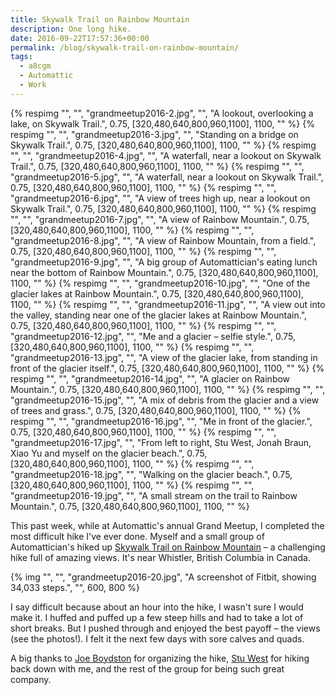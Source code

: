 ```yaml
---
title: Skywalk Trail on Rainbow Mountain
description: One long hike.
date: 2016-09-22T17:57:36+00:00
permalink: /blog/skywalk-trail-on-rainbow-mountain/
tags:
  - a8cgm
  - Automattic
  - Work
---
```


{% respimg "", "", "grandmeetup2016-2.jpg", "", "A lookout, overlooking a lake, on Skywalk Trail.", 0.75, [320,480,640,800,960,1100], 1100, "" %}
{% respimg "", "", "grandmeetup2016-3.jpg", "", "Standing on a bridge on Skywalk Trail.", 0.75, [320,480,640,800,960,1100], 1100, "" %}
{% respimg "", "", "grandmeetup2016-4.jpg", "", "A waterfall, near a lookout on Skywalk Trail.", 0.75, [320,480,640,800,960,1100], 1100, "" %}
{% respimg "", "", "grandmeetup2016-5.jpg", "", "A waterfall, near a lookout on Skywalk Trail.", 0.75, [320,480,640,800,960,1100], 1100, "" %}
{% respimg "", "", "grandmeetup2016-6.jpg", "", "A view of trees high up, near a lookout on Skywalk Trail.", 0.75, [320,480,640,800,960,1100], 1100, "" %}
{% respimg "", "", "grandmeetup2016-7.jpg", "", "A view of Rainbow Mountain.", 0.75, [320,480,640,800,960,1100], 1100, "" %}
{% respimg "", "", "grandmeetup2016-8.jpg", "", "A view of Rainbow Mountain, from a field.", 0.75, [320,480,640,800,960,1100], 1100, "" %}
{% respimg "", "", "grandmeetup2016-9.jpg", "", "A big group of Automattician's eating lunch near the bottom of Rainbow Mountain.", 0.75, [320,480,640,800,960,1100], 1100, "" %}
{% respimg "", "", "grandmeetup2016-10.jpg", "", "One of the glacier lakes at Rainbow Mountain.", 0.75, [320,480,640,800,960,1100], 1100, "" %}
{% respimg "", "", "grandmeetup2016-11.jpg", "", "A view out into the valley, standing near one of the glacier lakes at Rainbow Mountain.", 0.75, [320,480,640,800,960,1100], 1100, "" %}
{% respimg "", "", "grandmeetup2016-12.jpg", "", "Me and a glacier – selfie style.", 0.75, [320,480,640,800,960,1100], 1100, "" %}
{% respimg "", "", "grandmeetup2016-13.jpg", "", "A view of the glacier lake, from standing in front of the glacier itself.", 0.75, [320,480,640,800,960,1100], 1100, "" %}
{% respimg "", "", "grandmeetup2016-14.jpg", "", "A glacier on Rainbow Mountain.", 0.75, [320,480,640,800,960,1100], 1100, "" %}
{% respimg "", "", "grandmeetup2016-15.jpg", "", "A mix of debris from the glacier and a view of trees and grass.", 0.75, [320,480,640,800,960,1100], 1100, "" %}
{% respimg "", "", "grandmeetup2016-16.jpg", "", "Me in front of the glacier.", 0.75, [320,480,640,800,960,1100], 1100, "" %}
{% respimg "", "", "grandmeetup2016-17.jpg", "", "From left to right, Stu West, Jonah Braun, Xiao Yu and myself on the glacier beach.", 0.75, [320,480,640,800,960,1100], 1100, "" %}
{% respimg "", "", "grandmeetup2016-18.jpg", "", "Walking on the glacier beach.", 0.75, [320,480,640,800,960,1100], 1100, "" %}
{% respimg "", "", "grandmeetup2016-19.jpg", "", "A small stream on the trail to Rainbow Mountain.", 0.75, [320,480,640,800,960,1100], 1100, "" %}

This past week, while at Automattic's annual Grand Meetup, I completed the most difficult hike I've ever done. Myself and a small group of Automattician's hiked up [Skywalk Trail on Rainbow Mountain](http://localwhistler.com/news/2015/08/17/skywalk-trail/) – a challenging hike full of amazing views. It's near Whistler, British Columbia in Canada.

{% img "", "", "grandmeetup2016-20.jpg", "A screenshot of Fitbit, showing 34,033 steps.", "", 600, 800 %}

I say difficult because about an hour into the hike, I wasn't sure I would make it. I huffed and puffed up a few steep hills and had to take a lot of short breaks. But I pushed through and enjoyed the best payoff – the views (see the photos!). I felt it the next few days with sore calves and quads.

A big thanks to [Joe Boydston](https://crazyrunningguy.com) for organizing the hike, [Stu West](https://stuwest.org) for hiking back down with me, and the rest of the group for being such great company.
